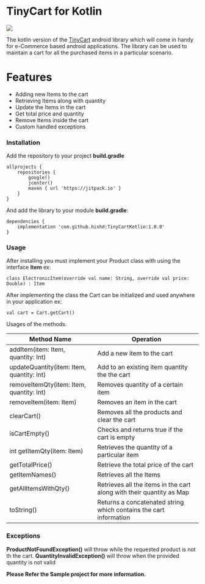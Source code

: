 # TinyCart for Kotlin
[![](https://jitpack.io/v/hishd/TinyCartKotlin.svg)](https://jitpack.io/#hishd/TinyCartKotlin)

The kotlin version of the [TinyCart](https://github.com/hishd/TinyCart) android library which will come in handy for e-Commerce based android applications.
The library can be used to maintain a cart for all the purchased items in a particular scenario.

# Features

  - Adding new Items to the cart
  - Retrieving Items along with quantity
  - Update the Items in the cart
  - Get total price and quantity
  - Remove Items inside the cart
  - Custom handled exceptions

### Installation

Add the repository to your project **build.gradle**

```Gradle
allprojects {
    repositories {
        google()
        jcenter()
        maven { url 'https://jitpack.io' }
    }
}
```

And add the library to your module **build.gradle**:
```Gradle
dependencies {
    implementation 'com.github.hishd:TinyCartKotlin:1.0.0'
}
```

### Usage

After installing you must implement your Product class with using the interface **Item**
ex:
```
class ElectronicItem(override val name: String, override val price: Double) : Item
```

After implementing the class the Cart can be initialized and used anywhere in your application
ex:
```
val cart = Cart.getCart()
```

Usages of the methods.

| Method Name | Operation |
| ------ | ------ |
| addItem(item: Item, quantity: Int) | Add a new item to the cart|
| updateQuantity(item: Item, quantity: Int) | Add to an existing item quantity the the cart |
| removeItemQty(item: Item, quantity: Int) | Removes quantity of a certain item |
| removeItem(item: Item) | Removes an item in the cart |
| clearCart() | Removes all the products and clear the cart |
| isCartEmpty() | Checks and returns true if the cart is empty|
| int getItemQty(item: Item) | Retrieves the quantity of a particular item |
| getTotalPrice() | Retrieve the total price of the cart |
| getItemNames() | Retrieves all the Items |
| getAllItemsWithQty() | Retrieves all the items in the cart along with their quantity as Map |
| toString() | Returns a concatenated string which contains the cart information |


### Exceptions

**ProductNotFoundException()** will throw while the requested product is not th the cart.
**QuantityInvalidException()** will throw when the provided quantity is not valid

**Please Refer the Sample project for more information.**
